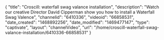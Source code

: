 {
    "title": "Croscill: waterfall swag valance installation",
    "description": "Watch our creative Director David Cipperman show you how to install a Waterfall Swag Valence",
    "channelid": "6410336",
    "videoid": "66858531",
    "date_created": "1468892256",
    "date_modified": "1469477147",
    "type": "captivate",
    "layout": "channelVideo",
    "url": "\/home\/croscill-waterfall-swag-valance-installation\/6410336-66858531"
}